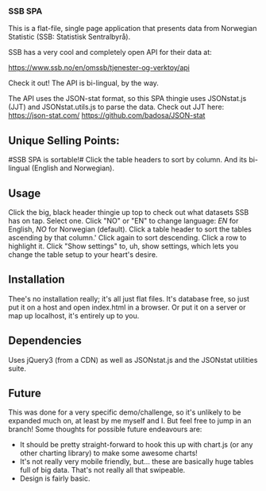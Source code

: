 ### SSB SPA

This is a flat-file, single page application that presents data from Norwegian Statistic (SSB: Statistisk Sentralbyrå).

SSB has a very cool and completely open API for their data at:

https://www.ssb.no/en/omssb/tjenester-og-verktoy/api

Check it out! The API is bi-lingual, by the way.

The API uses the JSON-stat format, so this SPA thingie uses JSONstat.js (JJT) and JSONstat.utils.js to parse the data.
Check out JJT here:
https://json-stat.com/
https://github.com/badosa/JSON-stat

## Unique Selling Points:
#SSB SPA is sortable!# Click the table headers to sort by column. And its bi-lingual (English and Norwegian).

## Usage
Click the big, black header thingie up top to check out what datasets SSB has on tap. Select one.
Click "NO" or "EN" to change language: *EN* for English, *NO* for Norwegian (default).
Click a table header to sort the tables ascending by that column.'
Click again to sort descending.
Click a row to highlight it.
Click "Show settings" to, uh, show settings, which lets you change the table setup to your heart's desire. 

## Installation
Thee's no installation really; it's all just flat files.
It's database free, so just put it on a host and open index.html in a browser.
Or put it on a server or map up localhost, it's entirely up to you.

## Dependencies
Uses jQuery3 (from a CDN) as well as JSONstat.js and the JSONstat utilities suite.

## Future
This was done for a very specific demo/challenge, so it's unlikely to be expanded much on, at least by me myself and I. But feel free to jump in an branch!
Some thoughts for possible future endeavours are:
* It should be pretty straight-forward to hook this up with chart.js (or any other charting library) to make some awesome charts!
* It's not really very mobile friendly, but... these are basically huge tables full of big data. That's not really all that swipeable.
* Design is fairly basic.
